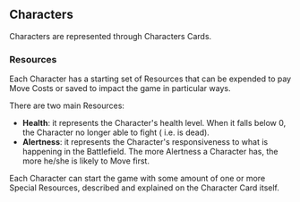 ## Characters

Characters are represented through Characters Cards.

### Resources

Each Character has a starting set of Resources that can be expended to pay Move Costs or saved to impact the game in
particular ways.

There are two main Resources:

- **Health**: it represents the Character's health level. When it falls below 0, the Character no longer able to fight (
  i.e. is dead).
- **Alertness**: it represents the Character's responsiveness to what is happening in the Battlefield. The more
  Alertness a Character has, the more he/she is likely to Move first.

Each Character can start the game with some amount of one or more Special Resources, described and explained on the
Character Card itself.